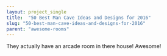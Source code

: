```yaml
---
layout: project_single
title:  "50 Best Man Cave Ideas and Designs for 2016"
slug: "50-best-man-cave-ideas-and-designs-for-2016"
parent: "awesome-rooms"
---
```

They actually have an arcade room in there house! Awesome!